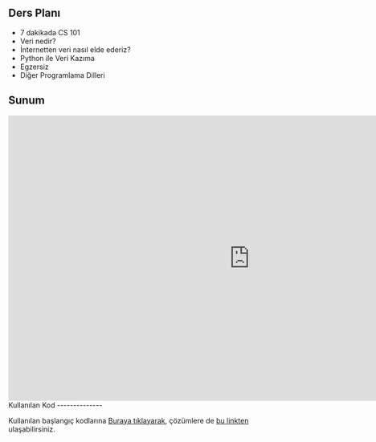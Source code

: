Ders Planı
----------

-   7 dakikada CS 101
-   Veri nedir?
-   İnternetten veri nasıl elde ederiz?
-   Python ile Veri Kazıma
-   Egzersiz
-   Diğer Programlama Dilleri

Sunum
-----

<iframe src="https://docs.google.com/presentation/d/e/2PACX-1vTNRn3V-eCpydoyerHXUWjUMZud5E89q4_Tu8izCSj6UmTwI6jzrskXvU24UfDX2q7Izz_CDkZiTMpE/embed?start=false&loop=false&delayms=3000" frameborder="0" width="960" height="569" allowfullscreen="true" mozallowfullscreen="true" webkitallowfullscreen="true"></iframe>
Kullanılan Kod
--------------

Kullanılan başlangıç kodlarına [Buraya
tıklayarak](https://drive.google.com/file/d/1iiK5T_q_PAXwFDux23mIo-Wa6w517UCH/view?usp=sharing),
çözümlere de [bu
linkten](https://drive.google.com/file/d/1XuA_LAkqwaKSSzVdCCzHJ2b6Wy25LZ5N/view?usp=sharing)
ulaşabilirsiniz.
